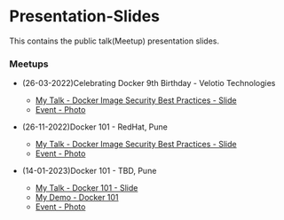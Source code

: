 # Presentation-Slides
This contains the public talk(Meetup) presentation slides.

### Meetups

- (26-03-2022)Celebrating Docker 9th Birthday - Velotio Technologies
    - [My Talk - Docker Image Security Best Practices - Slide](./26-03-2022/Docker_Image_Security_Best_Practices.pdf)
    - [Event - Photo](./26-03-2022/Velotio-Tech-Meetup3.jpg)

- (26-11-2022)Docker 101 - RedHat, Pune
    - [My Talk - Docker Image Security Best Practices - Slide](./26-11-2022/Docker_Image_Security_Best_Practices.pdf)
    - [Event - Photo](./26-11-2022/RedHat-Tech-Meetup2.jpg)

- (14-01-2023)Docker 101 - TBD, Pune
    - [My Talk - Docker 101 - Slide](./14-01-2023/Docker_101.pdf)
    - [My Demo - Docker 101](./14-01-2023/labs/session_1.md)
    - [Event - Photo](./14-01-2023/Docker101.png)
